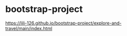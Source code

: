 # bootstrap-project

https://lili-126.github.io/bootstrap-project/explore-and-travel/main/index.html


